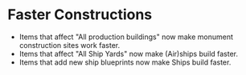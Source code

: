 # Faster Constructions

- Items that affect "All production buildings" now make monument construction sites work faster.
- Items that affect "All Ship Yards" now make (Air)ships build faster.
- Items that add new ship blueprints now make Ships build faster.
